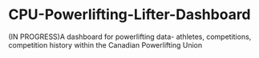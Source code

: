 # CPU-Powerlifting-Lifter-Dashboard
(IN PROGRESS)A dashboard for powerlifting data- athletes, competitions, competition history within the Canadian Powerlifting Union
